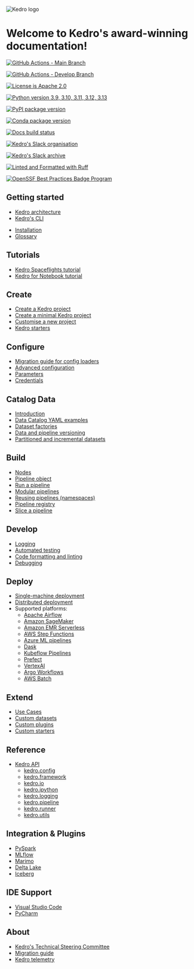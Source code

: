 ![Kedro logo](https://raw.githubusercontent.com/kedro-org/kedro/main/static/img/kedro_banner.png)

# Welcome to Kedro's award-winning documentation!

[![GitHub Actions - Main Branch](https://img.shields.io/github/actions/workflow/status/kedro-org/kedro/all-checks.yml?label=main)](https://github.com/kedro-org/kedro/actions/workflows/all-checks.yml?query=branch%3Amain)

[![GitHub Actions - Develop Branch](https://img.shields.io/github/actions/workflow/status/kedro-org/kedro/all-checks.yml?branch=develop&label=develop)](https://github.com/kedro-org/kedro/actions/workflows/all-checks.yml?query=branch%3Adevelop)

[![License is Apache 2.0](https://img.shields.io/badge/license-Apache%202.0-blue.svg)](https://opensource.org/license/apache2-0-php/)

[![Python version 3.9, 3.10, 3.11, 3.12, 3.13](https://img.shields.io/badge/3.9%20%7C%203.10%20%7C%203.11%20%7C%203.12%20%7C%203.13-blue.svg)](https://pypi.org/project/kedro/)

[![PyPI package version](https://badge.fury.io/py/kedro.svg)](https://pypi.org/project/kedro/)

[![Conda package version](https://img.shields.io/conda/vn/conda-forge/kedro.svg)](https://anaconda.org/conda-forge/kedro)

[![Docs build status](https://readthedocs.org/projects/kedro/badge/?version=stable)](https://docs.kedro.org/)

[![Kedro\'s Slack organisation](https://img.shields.io/badge/slack-chat-blueviolet.svg?label=Kedro%20Slack&logo=slack)](https://slack.kedro.org)

[![Kedro\'s Slack archive](https://img.shields.io/badge/slack-archive-blueviolet.svg?label=Kedro%20Slack%20)](https://linen-slack.kedro.org/)

[![Linted and Formatted with Ruff](https://img.shields.io/endpoint?url=https://raw.githubusercontent.com/astral-sh/ruff/main/assets/badge/v2.json)](https://github.com/astral-sh/ruff)

[![OpenSSF Best Practices Badge Program](https://bestpractices.coreinfrastructure.org/projects/6711/badge)](https://bestpractices.coreinfrastructure.org/projects/6711)

## Getting started

- [Kedro architecture](pages/getting-started/architecture_overview.md)
- [Kedro's CLI](pages/getting-started/commands_reference.md)
<!-- - [Quickstart](pages/getting-started/quickstart.md) -->
- [Installation](pages/getting-started/install.md)
- [Glossary](pages/getting-started/glossary.md)

## Tutorials

- [Kedro Spaceflights tutorial](pages/tutorials/spaceflights_tutorial.md)
- [Kedro for Notebook tutorial](pages/tutorials/notebooks_tutorial.md)

## Create

- [Create a Kedro project](pages/create/new_project.md)
- [Create a minimal Kedro project](pages/create/minimal_kedro_project.md)
- [Customise a new project](pages/create/customise_project.md)
- [Kedro starters](pages/create/starters.md)

## Configure

- [Migration guide for config loaders](pages/configure/config_loader_migration.md)
- [Advanced configuration](pages/configure/advanced_configuration.md)
- [Parameters](pages/configure/parameters.md)
- [Credentials](pages/configure/credentials.md)

## Catalog Data

- [Introduction](pages/catalog-data/introduction.md)
- [Data Catalog YAML examples](pages/catalog-data/data_catalog_yaml_examples.md)
- [Dataset factories](pages/catalog-data/kedro_dataset_factories.md)
- [Data and pipeline versioning](pages/catalog-data/kedro_dvc_versioning.md)
- [Partitioned and incremental datasets](pages/catalog-data/partitioned_and_incremental_datasets.md)

## Build

- [Nodes](pages/build/nodes.md)
- [Pipeline object](pages/build/pipeline_introduction.md)
- [Run a pipeline](pages/build/run_a_pipeline.md)
- [Modular pipelines](pages/build/modular_pipelines.md)
- [Reusing pipelines (namespaces)](pages/build/namespaces.md)
- [Pipeline registry](pages/build/pipeline_registry.md)
- [Slice a pipeline](pages/build/slice_a_pipeline.md)

## Develop

- [Logging](pages/develop/logging.md)
- [Automated testing](pages/develop/automated_testing.md)
- [Code formatting and linting](pages/develop/linting.md)
- [Debugging](pages/develop/debugging.md)

## Deploy

- [Single-machine deployment](pages/deploy/single_machine.md)
- [Distributed deployment](pages/deploy/distributed.md)
- Supported platforms:
  - [Apache Airflow](pages/deploy/supported-platforms/airflow.md)
  - [Amazon SageMaker](pages/deploy/supported-platforms/amazon_sagemaker.md)
  - [Amazon EMR Serverless](pages/deploy/supported-platforms/amazon_emr_serverless.md)
  - [AWS Step Functions](pages/deploy/supported-platforms/aws_step_functions.md)
  - [Azure ML pipelines](pages/deploy/supported-platforms/azure.md)
  - [Dask](pages/deploy/supported-platforms/dask.md)
  - [Kubeflow Pipelines](pages/deploy/supported-platforms/kubeflow.md)
  - [Prefect](pages/deploy/supported-platforms/prefect.md)
  - [VertexAI](pages/deploy/supported-platforms/vertexai.md)
  - [Argo Workflows](pages/deploy/supported-platforms/argo.md)
  - [AWS Batch](pages/deploy/supported-platforms/aws_batch.md)

## Extend

- [Use Cases](pages/extend/common_use_cases.md)
- [Custom datasets](pages/extend/how_to_create_a_custom_dataset.md)
- [Custom plugins](pages/extend/plugins.md)
- [Custom starters](pages/extend/create_a_starter.md)

## Reference

- [Kedro API](pages/api/index.md)
  - [kedro.config](pages/api/config/kedro.config.md)
  - [kedro.framework](pages/api/framework/kedro.framework.md)
  - [kedro.io](pages/api/io/kedro.io.md)
  - [kedro.ipython](pages/api/ipython/kedro.ipython.md)
  - [kedro.logging](pages/api/kedro.logging.md)
  - [kedro.pipeline](pages/api/pipeline/kedro.pipeline.md)
  - [kedro.runner](pages/api/runner/kedro.runner.md)
  - [kedro.utils](pages/api/kedro.utils.md)

## Integration & Plugins

- [PySpark](pages/integrations-and-plugins/pyspark_integration.md)
- [MLflow](pages/integrations-and-plugins/mlflow.md)
- [Marimo](pages/integrations-and-plugins/marimo.md)
- [Delta Lake](pages/integrations-and-plugins/deltalake_versioning.md)
- [Iceberg](pages/integrations-and-plugins/iceberg_versioning.md)

## IDE Support

- [Visual Studio Code](pages/ide/set_up_vscode.md)
- [PyCharm](pages/ide/set_up_pycharm.md)

## About

- [Kedro's Technical Steering Committee](pages/about/technical_steering_committee.md)
- [Migration guide](pages/about/migration.md)
- [Kedro telemetry](pages/about/telemetry.md)

